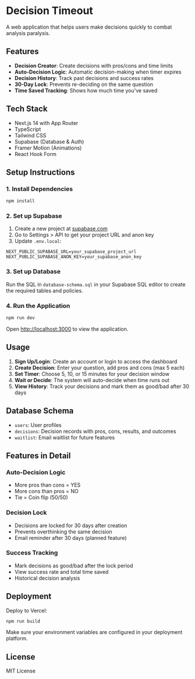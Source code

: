 # Decision Timeout

A web application that helps users make decisions quickly to combat analysis paralysis.

## Features

- **Decision Creator**: Create decisions with pros/cons and time limits
- **Auto-Decision Logic**: Automatic decision-making when timer expires
- **Decision History**: Track past decisions and success rates
- **30-Day Lock**: Prevents re-deciding on the same question
- **Time Saved Tracking**: Shows how much time you've saved

## Tech Stack

- Next.js 14 with App Router
- TypeScript
- Tailwind CSS
- Supabase (Database & Auth)
- Framer Motion (Animations)
- React Hook Form

## Setup Instructions

### 1. Install Dependencies

```bash
npm install
```

### 2. Set up Supabase

1. Create a new project at [supabase.com](https://supabase.com)
2. Go to Settings > API to get your project URL and anon key
3. Update `.env.local`:

```env
NEXT_PUBLIC_SUPABASE_URL=your_supabase_project_url
NEXT_PUBLIC_SUPABASE_ANON_KEY=your_supabase_anon_key
```

### 3. Set up Database

Run the SQL in `database-schema.sql` in your Supabase SQL editor to create the required tables and policies.

### 4. Run the Application

```bash
npm run dev
```

Open [http://localhost:3000](http://localhost:3000) to view the application.

## Usage

1. **Sign Up/Login**: Create an account or login to access the dashboard
2. **Create Decision**: Enter your question, add pros and cons (max 5 each)
3. **Set Timer**: Choose 5, 10, or 15 minutes for your decision window
4. **Wait or Decide**: The system will auto-decide when time runs out
5. **View History**: Track your decisions and mark them as good/bad after 30 days

## Database Schema

- `users`: User profiles
- `decisions`: Decision records with pros, cons, results, and outcomes
- `waitlist`: Email waitlist for future features

## Features in Detail

### Auto-Decision Logic
- More pros than cons = YES
- More cons than pros = NO  
- Tie = Coin flip (50/50)

### Decision Lock
- Decisions are locked for 30 days after creation
- Prevents overthinking the same decision
- Email reminder after 30 days (planned feature)

### Success Tracking
- Mark decisions as good/bad after the lock period
- View success rate and total time saved
- Historical decision analysis

## Deployment

Deploy to Vercel:

```bash
npm run build
```

Make sure your environment variables are configured in your deployment platform.

## License

MIT License
